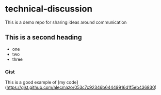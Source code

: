 # technical-discussion
This is a demo repo for sharing ideas around communication


## This is a second heading

* one
* two
* three

### Gist
This is a good example of [my code] (https://gist.github.com/alecmazo/053c7c92346b64449916d1f5eb436830)
